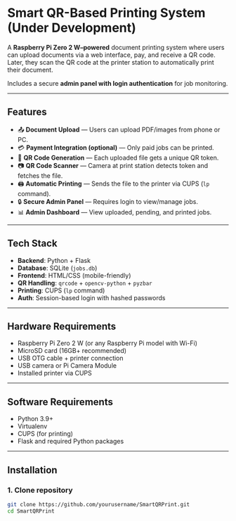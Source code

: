 # Smart QR-Based Printing System (Under Development)

A **Raspberry Pi Zero 2 W–powered** document printing system where users can upload documents via a web interface, pay, and receive a QR code.  
Later, they scan the QR code at the printer station to automatically print their document.  

Includes a secure **admin panel with login authentication** for job monitoring.

---

## Features

- 📤 **Document Upload** — Users can upload PDF/images from phone or PC.
- 💳 **Payment Integration (optional)** — Only paid jobs can be printed.
- 📱 **QR Code Generation** — Each uploaded file gets a unique QR token.
- 📷 **QR Code Scanner** — Camera at print station detects token and fetches the file.
- 🖨 **Automatic Printing** — Sends the file to the printer via CUPS (`lp` command).
- 🔒 **Secure Admin Panel** — Requires login to view/manage jobs.
- 📊 **Admin Dashboard** — View uploaded, pending, and printed jobs.

---

## Tech Stack

- **Backend**: Python + Flask
- **Database**: SQLite (`jobs.db`)
- **Frontend**: HTML/CSS (mobile-friendly)
- **QR Handling**: `qrcode` + `opencv-python` + `pyzbar`
- **Printing**: CUPS (`lp` command)
- **Auth**: Session-based login with hashed passwords

---

## Hardware Requirements

- Raspberry Pi Zero 2 W (or any Raspberry Pi model with Wi-Fi)
- MicroSD card (16GB+ recommended)
- USB OTG cable + printer connection
- USB camera or Pi Camera Module
- Installed printer via CUPS

---

## Software Requirements

- Python 3.9+
- Virtualenv
- CUPS (for printing)
- Flask and required Python packages

---

## Installation

### 1. Clone repository
```bash
git clone https://github.com/yourusername/SmartQRPrint.git
cd SmartQRPrint
